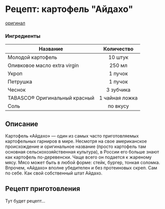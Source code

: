 # Рецепт: картофель "Айдахо" 
[оригинал](https://eda.ru/recepty/osnovnye-blyuda/kartofel-ajdaho-30625)

### Ингредиенты
| Название        				| Количество  |
| -------------   	            |:-----------------:|
| Молодой картофель  			| 10 штук 		|
| Оливковое масло extra virgin 	| 250 мл      	|
| Укроп							| 1 пучок    	|
| Петрушка						| 1 пучок     	|
| Чеснок						| 3 зубчика      	|
| TABASCO® Оригинальный красный	| 1 чайная ложка     	|
| Соль							| по вкусу      	|

## Описание
Картофель «Айдахо» — один из самых часто приготовляемых картофельных гарниров в мире. Несмотря на свое американское происхождение и оригинальное название (просто картофель там основная сельскохозяйственная культура), в России его больше знают как картофель по-деревенски. Чаще всего он подается к жареному мясу. Мясо может быть в любой форме: стейк, бургер, тонкая соломка. Впрочем, «Айдахо» вполне убедителен и без протеиновых скреп. Сам по себе. Как свой собственный штат Айдахо.

## Рецепт приготовления
Тут будет рецепт...
